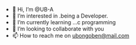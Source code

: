 - 👋 Hi, I’m @UB-A
- 👀 I’m interested in .being a Developer.
- 🌱 I’m currently learning ...c programming
- 💞️ I’m looking to collaborate with you
- 📫 How to reach me on ubongoben@mail.com 

<!---
UB-A/UB-A is a ✨ special ✨ repository because its `README.md` (this file) appears on your GitHub profile.
You can click the Preview link to take a look at your changes.
--->
